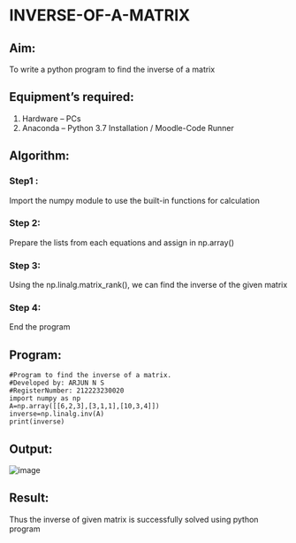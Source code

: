 # INVERSE-OF-A-MATRIX
## Aim:
To write a python program to find the inverse of a matrix
## Equipment’s required:
1. 	Hardware – PCs
2. 	Anaconda – Python 3.7 Installation / Moodle-Code Runner
## Algorithm:

### Step1 : 

Import the numpy module to use the built-in functions for calculation

### Step 2: 

Prepare the lists from each equations and assign in np.array()

### Step 3: 

Using the np.linalg.matrix_rank(), we can find the inverse of the given matrix

### Step 4: 

End the program

## Program:

```
#Program to find the inverse of a matrix.
#Developed by: ARJUN N S
#RegisterNumber: 212223230020
import numpy as np
A=np.array([[6,2,3],[3,1,1],[10,3,4]])
inverse=np.linalg.inv(A)
print(inverse)
```

## Output:
![image](https://github.com/NSArjun/INVERSE-OF-A-MATRIX/assets/148233801/365fe80b-4d0c-4dde-8233-0cba72128e15)





## Result:
Thus the inverse of given matrix is successfully solved using python program

